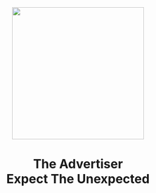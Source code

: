 <div align="center"><a href="https://telegram.me/i_naji"><img src="http://uupload.ir/files/i10_coming-soon-21.png" width="300"></a></div>
<h1 align="center">The Advertiser<br>Expect The Unexpected
